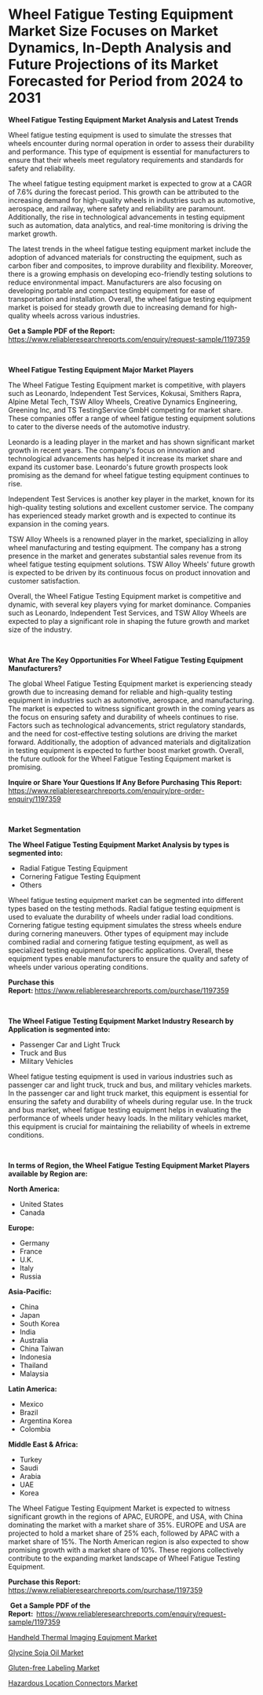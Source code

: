 <p><h1>Wheel Fatigue Testing Equipment Market Size Focuses on Market Dynamics, In-Depth Analysis and Future Projections of its Market Forecasted for Period from 2024 to 2031</h1></p><p><strong>Wheel Fatigue Testing Equipment Market Analysis and Latest Trends</strong></p>
<p><p>Wheel fatigue testing equipment is used to simulate the stresses that wheels encounter during normal operation in order to assess their durability and performance. This type of equipment is essential for manufacturers to ensure that their wheels meet regulatory requirements and standards for safety and reliability.</p><p>The wheel fatigue testing equipment market is expected to grow at a CAGR of 7.6% during the forecast period. This growth can be attributed to the increasing demand for high-quality wheels in industries such as automotive, aerospace, and railway, where safety and reliability are paramount. Additionally, the rise in technological advancements in testing equipment such as automation, data analytics, and real-time monitoring is driving the market growth.</p><p>The latest trends in the wheel fatigue testing equipment market include the adoption of advanced materials for constructing the equipment, such as carbon fiber and composites, to improve durability and flexibility. Moreover, there is a growing emphasis on developing eco-friendly testing solutions to reduce environmental impact. Manufacturers are also focusing on developing portable and compact testing equipment for ease of transportation and installation. Overall, the wheel fatigue testing equipment market is poised for steady growth due to increasing demand for high-quality wheels across various industries.</p></p>
<p><strong>Get a Sample PDF of the Report:&nbsp;</strong> <a href="https://www.reliableresearchreports.com/enquiry/request-sample/1197359">https://www.reliableresearchreports.com/enquiry/request-sample/1197359</a></p>
<p>&nbsp;</p>
<p><strong>Wheel Fatigue Testing Equipment Major Market Players</strong></p>
<p><p>The Wheel Fatigue Testing Equipment market is competitive, with players such as Leonardo, Independent Test Services, Kokusai, Smithers Rapra, Alpine Metal Tech, TSW Alloy Wheels, Creative Dynamics Engineering, Greening Inc, and TS TestingService GmbH competing for market share. These companies offer a range of wheel fatigue testing equipment solutions to cater to the diverse needs of the automotive industry.</p><p>Leonardo is a leading player in the market and has shown significant market growth in recent years. The company's focus on innovation and technological advancements has helped it increase its market share and expand its customer base. Leonardo's future growth prospects look promising as the demand for wheel fatigue testing equipment continues to rise.</p><p>Independent Test Services is another key player in the market, known for its high-quality testing solutions and excellent customer service. The company has experienced steady market growth and is expected to continue its expansion in the coming years.</p><p>TSW Alloy Wheels is a renowned player in the market, specializing in alloy wheel manufacturing and testing equipment. The company has a strong presence in the market and generates substantial sales revenue from its wheel fatigue testing equipment solutions. TSW Alloy Wheels' future growth is expected to be driven by its continuous focus on product innovation and customer satisfaction.</p><p>Overall, the Wheel Fatigue Testing Equipment market is competitive and dynamic, with several key players vying for market dominance. Companies such as Leonardo, Independent Test Services, and TSW Alloy Wheels are expected to play a significant role in shaping the future growth and market size of the industry.</p></p>
<p>&nbsp;</p>
<p><strong>What Are The Key Opportunities For Wheel Fatigue Testing Equipment Manufacturers?</strong></p>
<p><p>The global Wheel Fatigue Testing Equipment market is experiencing steady growth due to increasing demand for reliable and high-quality testing equipment in industries such as automotive, aerospace, and manufacturing. The market is expected to witness significant growth in the coming years as the focus on ensuring safety and durability of wheels continues to rise. Factors such as technological advancements, strict regulatory standards, and the need for cost-effective testing solutions are driving the market forward. Additionally, the adoption of advanced materials and digitalization in testing equipment is expected to further boost market growth. Overall, the future outlook for the Wheel Fatigue Testing Equipment market is promising.</p></p>
<p><strong>Inquire or Share Your Questions If Any Before Purchasing This Report:</strong> <a href="https://www.reliableresearchreports.com/enquiry/pre-order-enquiry/1197359">https://www.reliableresearchreports.com/enquiry/pre-order-enquiry/1197359</a></p>
<p>&nbsp;</p>
<p><strong>Market Segmentation</strong></p>
<p><strong>The Wheel Fatigue Testing Equipment Market Analysis by types is segmented into:</strong></p>
<p><ul><li>Radial Fatigue Testing Equipment</li><li>Cornering Fatigue Testing Equipment</li><li>Others</li></ul></p>
<p><p>Wheel fatigue testing equipment market can be segmented into different types based on the testing methods. Radial fatigue testing equipment is used to evaluate the durability of wheels under radial load conditions. Cornering fatigue testing equipment simulates the stress wheels endure during cornering maneuvers. Other types of equipment may include combined radial and cornering fatigue testing equipment, as well as specialized testing equipment for specific applications. Overall, these equipment types enable manufacturers to ensure the quality and safety of wheels under various operating conditions.</p></p>
<p><strong>Purchase this Report:&nbsp;</strong><a href="https://www.reliableresearchreports.com/purchase/1197359">https://www.reliableresearchreports.com/purchase/1197359</a></p>
<p>&nbsp;</p>
<p><strong>The Wheel Fatigue Testing Equipment Market Industry Research by Application is segmented into:</strong></p>
<p><ul><li>Passenger Car and Light Truck</li><li>Truck and Bus</li><li>Military Vehicles</li></ul></p>
<p><p>Wheel fatigue testing equipment is used in various industries such as passenger car and light truck, truck and bus, and military vehicles markets. In the passenger car and light truck market, this equipment is essential for ensuring the safety and durability of wheels during regular use. In the truck and bus market, wheel fatigue testing equipment helps in evaluating the performance of wheels under heavy loads. In the military vehicles market, this equipment is crucial for maintaining the reliability of wheels in extreme conditions.</p></p>
<p>&nbsp;</p>
<p><strong>In terms of Region, the Wheel Fatigue Testing Equipment Market Players available by Region are:</strong></p>
<p>
    <p> <strong> North America: </strong>
        <ul>
            <li>United States</li>
            <li>Canada</li>
        </ul>
        </p> 
    <p> <strong> Europe: </strong>
        <ul>
            <li>Germany</li>
            <li>France</li>
            <li>U.K.</li>
            <li>Italy</li>
            <li>Russia</li>
        </ul>
        </p> 
    <p> <strong> Asia-Pacific: </strong>
        <ul>
            <li>China</li>
            <li>Japan</li>
            <li>South Korea</li>
            <li>India</li>
            <li>Australia</li>
            <li>China Taiwan</li>
            <li>Indonesia</li>
            <li>Thailand</li>
            <li>Malaysia</li>
        </ul>
        </p> 
    <p> <strong> Latin America: </strong>
        <ul>
            <li>Mexico</li>
            <li>Brazil</li>
            <li>Argentina Korea</li>
            <li>Colombia</li>
        </ul>
        </p> 
    <p> <strong> Middle East & Africa: </strong>
        <ul>
            <li>Turkey</li>
            <li>Saudi</li>
            <li>Arabia</li>
            <li>UAE</li>
            <li>Korea</li>
        </ul>
    </p>
    </p>
<p><p>The Wheel Fatigue Testing Equipment Market is expected to witness significant growth in the regions of APAC, EUROPE, and USA, with China dominating the market with a market share of 35%. EUROPE and USA are projected to hold a market share of 25% each, followed by APAC with a market share of 15%. The North American region is also expected to show promising growth with a market share of 10%. These regions collectively contribute to the expanding market landscape of Wheel Fatigue Testing Equipment.</p></p>
<p><strong>Purchase this Report: </strong><a href="https://www.reliableresearchreports.com/purchase/1197359">https://www.reliableresearchreports.com/purchase/1197359</a></p>
<p>&nbsp;<strong>Get a Sample PDF of the Report:&nbsp;&nbsp;</strong><a href="https://www.reliableresearchreports.com/enquiry/request-sample/1197359">https://www.reliableresearchreports.com/enquiry/request-sample/1197359</a></p>
<p><strong></strong></p>
<p><p><a href="https://view.publitas.com/reportprime-1/handheld-thermal-imaging-equipment-market-size-global-industry-overview-market-segmentation-and-forecast-2023-to-2030/">Handheld Thermal Imaging Equipment Market</a></p><p><a href="https://simplistic-meeting-7ee.notion.site/Glycine-Soja-Oil-Market-Size-Focuses-on-Market-Dynamics-In-Depth-Analysis-and-Future-Projections-of-7b544fcbfb014261abfe569ef65ab010">Glycine Soja Oil Market</a></p><p><a href="https://view.publitas.com/reportprime-1/insights-into-gluten-free-labeling-market-size-analysing-market-share-trends-and-growth-from-2023-to-2030/">Gluten-free Labeling Market</a></p><p><a href="https://view.publitas.com/reportprime-1/hazardous-location-connectors-market-size-reflecting-a-forecast-till-2030-market-by-type-by-application-and-by-geography/">Hazardous Location Connectors Market</a></p></p>